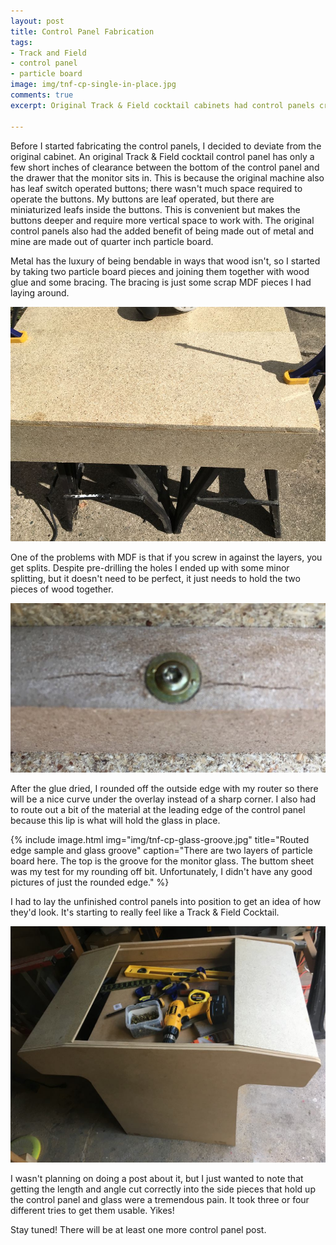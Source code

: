 ```yaml
---
layout: post
title: Control Panel Fabrication
tags:
- Track and Field
- control panel
- particle board
image: img/tnf-cp-single-in-place.jpg
comments: true
excerpt: Original Track & Field cocktail cabinets had control panels crafted from a medium gauge metal. I'm even less of a metal worker than a woodworker, so I crafted mine out of quarter inch particle board. I also made some decisions to deviate from the original cabinet.
 
---
```

Before I started fabricating the control panels, I decided to deviate from the original cabinet. An original Track & Field cocktail control panel has only a few short inches of clearance between the bottom of the control panel and the drawer that the monitor sits in. This is because the original machine also has leaf switch operated buttons; there wasn't much space required to operate the buttons. My buttons are leaf operated, but there are miniaturized leafs inside the buttons. This is convenient but makes the buttons deeper and require more vertical space to work with. The original control panels also had the added benefit of being made out of metal and mine are made out of quarter inch particle board.

Metal has the luxury of being bendable in ways that wood isn't, so I started by taking two particle board pieces and joining them together with wood glue and some bracing. The bracing is just some scrap MDF pieces I had laying around. 

![alt text](/img/tnf-cp-glued.jpg "Glued MDF")

One of the problems with MDF is that if you screw in against the layers, you get splits. Despite pre-drilling the holes I ended up with some minor splitting, but it doesn't need to be perfect, it just needs to hold the two pieces of wood together.

![alt text](/img/tnf-cp-brace-crack.jpg "MDF likes to crack in cases like this.")

After the glue dried, I rounded off the outside edge with my router so there will be a nice curve under the overlay instead of a sharp corner. I also had to route out a bit of the material at the leading edge of the control panel because this lip is what will hold the glass in place.

{% include image.html
            img="img/tnf-cp-glass-groove.jpg"
            title="Routed edge sample and glass groove"
            caption="There are two layers of particle board here. The top is the groove for the monitor glass. The buttom sheet was my test for my rounding off bit. Unfortunately, I didn't have any good pictures of just the rounded edge."
%}

I had to lay the unfinished control panels into position to get an idea of how they'd look. It's starting to really feel like a Track & Field Cocktail.

![alt text](/img/tnf-cp-rough-placement.jpg "Control panels roughly in place")

I wasn't planning on doing a post about it, but I just wanted to note that getting the length and angle cut correctly into the side pieces that hold up the control panel and glass were a tremendous pain. It took three or four different tries to get them usable. Yikes!

Stay tuned! There will be at least one more control panel post.
